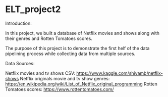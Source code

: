 # ELT_project2

Introduction:

In this project, we built a database of Netflix movies and shows along with their genres and Rotten Tomatoes scores.

The purpose of this project is to demonstrate the first helf of the data pipelining process while collecting data from multiple sources.


Data Sources:

Netflix movies and tv shows CSV: https://www.kaggle.com/shivamb/netflix-shows
Netflix originals movie and tv show genres: https://en.wikipedia.org/wiki/List_of_Netflix_original_programming
Rotten Tomatoes scores: https://www.rottentomatoes.com/


